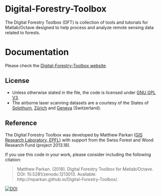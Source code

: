 # Digital-Forestry-Toolbox
The Digital Forestry Toolbox (DFT) is collection of tools and tutorials for Matlab/Octave designed to help process and analyze remote sensing data related to forests.

# Documentation

Please check the [Digital-Forestry-Toolbox website](http://mparkan.github.io/Digital-Forestry-Toolbox/). 

## License

* Unless otherwise stated in the file, the code is licensed under [GNU GPL V3](http://www.gnu.org/licenses/licenses.en.html).
* The airborne laser scanning datasets are a courtesy of the States of [Solothurn](https://geoweb.so.ch/map/lidar), [Zürich](https://maps.zh.ch/?topic=LidarZH) and [Geneva](https://ge.ch/sitg/donnees) (Switzerland).

## Reference

The Digital Forestry Toolbox was developed by Matthew Parkan ([GIS Research Laboratory, EPFL](https://lasig.epfl.ch/)) with support from the Swiss Forest and Wood Research Fund (project 2013.18).

If you use this code in your work, please consider including the following citation:
<blockquote>
Matthew Parkan. (2018). Digital Forestry Toolbox for Matlab/Octave. DOI: 10.5281/zenodo.1213013. Available: http://mparkan.github.io/Digital-Forestry-Toolbox/.
</blockquote>

[![DOI](https://zenodo.org/badge/58712667.svg)](https://zenodo.org/badge/latestdoi/58712667)
